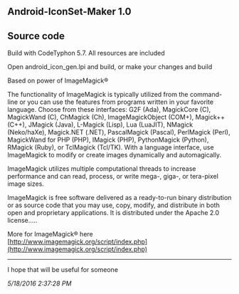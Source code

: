 ## Android-IconSet-Maker 1.0 ##
## Source code ##
Build with CodeTyphon 5.7. All resources are included

Open android_icon_gen.lpi and build, or make your changes and build

Based on power of ImageMagick®
 
The functionality of ImageMagick is typically utilized from the command-line or you can use the features from programs written in your favorite language. Choose from these interfaces: G2F (Ada), MagickCore (C), MagickWand (C), ChMagick (Ch), ImageMagickObject (COM+), Magick++ (C++), JMagick (Java), L-Magick (Lisp), Lua (LuaJIT), NMagick (Neko/haXe), Magick.NET (.NET), PascalMagick (Pascal), PerlMagick (Perl), MagickWand for PHP (PHP), IMagick (PHP), PythonMagick (Python), RMagick (Ruby), or TclMagick (Tcl/TK). With a language interface, use ImageMagick to modify or create images dynamically and automagically.

ImageMagick utilizes multiple computational threads to increase performance and can read, process, or write mega-, giga-, or tera-pixel image sizes.

ImageMagick is free software delivered as a ready-to-run binary distribution or as source code that you may use, copy, modify, and distribute in both open and proprietary applications. It is distributed under the Apache 2.0 license.....

More for ImageMagick® here [http://www.imagemagick.org/script/index.php](http://www.imagemagick.org/script/index.php)

----------

I hope that will be useful for someone

*5/18/2016 2:37:28 PM*
